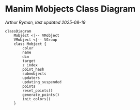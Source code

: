 # Manim Mobjects Class Diagram
*Arthur Ryman, last updated 2025-08-19*

```mermaid
classDiagram
    Mobject <|-- VMobject
    VMobject <|-- VGroup
    class Mobject {
        color
        name
        dim
        target
        z_index
        point_hash
        submobjects
        updaters
        updating_suspended
        points
        reset_points()
        generate_points()
        init_colors()
    }
```

